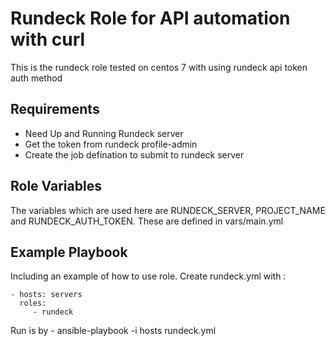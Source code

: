 Rundeck Role for API automation with curl
=========================================

This is the rundeck role tested on centos 7 with using rundeck api token auth method

Requirements
------------

* Need Up and Running Rundeck server
* Get the token from rundeck profile-admin 
* Create the job defination to submit to rundeck server


Role Variables
--------------

The variables which are used here are RUNDECK_SERVER, PROJECT_NAME and RUNDECK_AUTH_TOKEN. These are defined in vars/main.yml

Example Playbook
----------------

Including an example of how to use role. Create rundeck.yml with :

    - hosts: servers
      roles:
         - rundeck

Run is by - ansible-playbook -i hosts rundeck.yml

